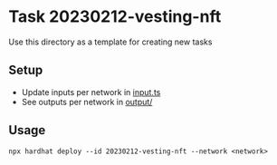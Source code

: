 # Task 20230212-vesting-nft
Use this directory as a template for creating new tasks

## Setup
- Update inputs per network in [input.ts](./input.ts)
- See outputs per network in [output/](./output/)

## Usage
`npx hardhat deploy --id 20230212-vesting-nft --network <network>`